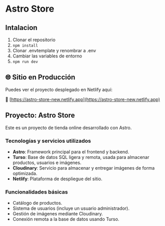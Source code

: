 # Astro Store

## Intalacion

1. Clonar el repositorio
2. `npm install`
3. Clonar .envtemplate y renombrar a .env
4. Cambiar las variables de entorno
5. `npm run dev`

## 🌐 Sitio en Producción

Puedes ver el proyecto desplegado en Netlify aquí:

🔗 [https://astro-store-new.netlify.app](https://astro-store-new.netlify.app)

## Proyecto: Astro Store

Este es un proyecto de tienda online desarrollado con Astro.

### Tecnologías y servicios utilizados

- **Astro**: Framework principal para el frontend y backend.
- **Turso**: Base de datos SQL ligera y remota, usada para almacenar productos,
  usuarios e imágenes.
- **Cloudinary**: Servicio para almacenar y entregar imágenes de forma
  optimizada.
- **Netlify**: Plataforma de despliegue del sitio.

### Funcionalidades básicas

- Catálogo de productos.
- Sistema de usuarios (incluye un usuario administrador).
- Gestión de imágenes mediante Cloudinary.
- Conexión remota a la base de datos usando Turso.
